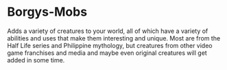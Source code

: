 # Borgys-Mobs
Adds a variety of creatures to your world, all of which have a variety of abilities and uses that make them interesting and unique. Most are from the Half Life series and Philippine mythology, but creatures from other video game franchises and media and maybe even original creatures will get added in some time.
